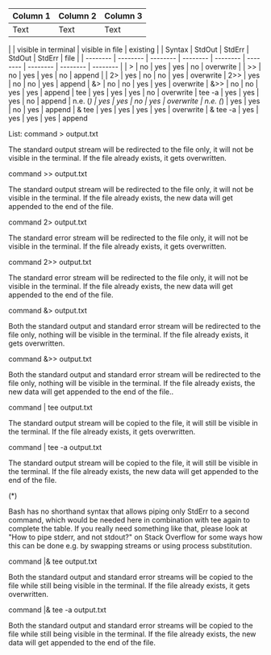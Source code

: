 | Column 1 | Column 2 | Column 3 |
| -------- | -------- | -------- |
| Text     | Text     | Text     |



|              | visible in terminal |  visible in file  | existing |
| Syntax  | StdOut  |  StdErr  |  StdOut  |  StdErr  |   file   |
| -------- | -------- | -------- | -------- | -------- | -------- | -------- | -------- | -------- |
|    >     |    no    |   yes    |   yes    |    no    | overwrite |
|    >>    |    no    |   yes    |   yes    |    no    |  append |
|   2>     |   yes    |    no    |    no    |   yes    | overwrite
|   2>>    |   yes    |    no    |    no    |   yes    |  append
|   &>     |    no    |    no    |   yes    |   yes    | overwrite
|   &>>    |    no    |    no    |   yes    |   yes    |  append
| tee    |   yes    |   yes    |   yes    |    no    | overwrite
| tee -a |   yes    |   yes    |   yes    |    no    |  append
| n.e. (*) |   yes    |   yes    |    no    |   yes    | overwrite
| n.e. (*) |   yes    |   yes    |    no    |   yes    |  append
| & tee    |   yes    |   yes    |   yes    |   yes    | overwrite
| & tee -a |   yes    |   yes    |   yes    |   yes    |  append

List:
command > output.txt

The standard output stream will be redirected to the file only, it will not be visible in the terminal. If the file already exists, it gets overwritten.

command >> output.txt

The standard output stream will be redirected to the file only, it will not be visible in the terminal. If the file already exists, the new data will get appended to the end of the file.

command 2> output.txt

The standard error stream will be redirected to the file only, it will not be visible in the terminal. If the file already exists, it gets overwritten.

command 2>> output.txt

The standard error stream will be redirected to the file only, it will not be visible in the terminal. If the file already exists, the new data will get appended to the end of the file.

command &> output.txt

Both the standard output and standard error stream will be redirected to the file only, nothing will be visible in the terminal. If the file already exists, it gets overwritten.

command &>> output.txt

Both the standard output and standard error stream will be redirected to the file only, nothing will be visible in the terminal. If the file already exists, the new data will get appended to the end of the file..

command | tee output.txt

The standard output stream will be copied to the file, it will still be visible in the terminal. If the file already exists, it gets overwritten.

command | tee -a output.txt

The standard output stream will be copied to the file, it will still be visible in the terminal. If the file already exists, the new data will get appended to the end of the file.

(*)

Bash has no shorthand syntax that allows piping only StdErr to a second command, which would be needed here in combination with tee again to complete the table. If you really need something like that, please look at "How to pipe stderr, and not stdout?" on Stack Overflow for some ways how this can be done e.g. by swapping streams or using process substitution.

command |& tee output.txt

Both the standard output and standard error streams will be copied to the file while still being visible in the terminal. If the file already exists, it gets overwritten.

command |& tee -a output.txt

Both the standard output and standard error streams will be copied to the file while still being visible in the terminal. If the file already exists, the new data will get appended to the end of the file.